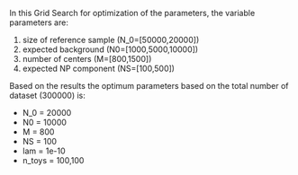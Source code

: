 In this Grid Search for optimization of the parameters, the variable parameters are:
1. size of reference sample (N_0=[50000,20000])
2. expected background (N0=[1000,5000,10000])
3. number of centers (M=[800,1500])
4. expected NP component (NS=[100,500])

Based on the results the optimum parameters based on the total number of dataset (300000) is:
- N_0 = 20000
- N0 = 10000
- M = 800
- NS = 100
- lam = 1e-10
- n_toys = 100,100

